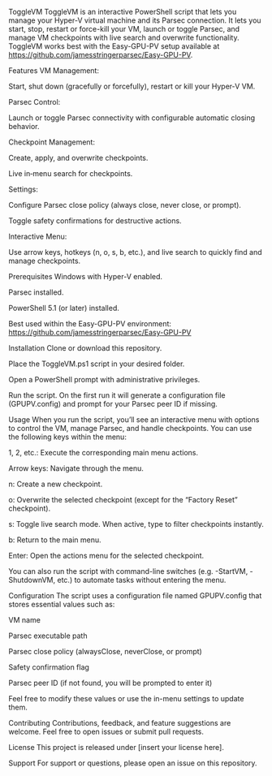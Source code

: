 ToggleVM
ToggleVM is an interactive PowerShell script that lets you manage your Hyper-V virtual machine and its Parsec connection. It lets you start, stop, restart or force-kill your VM, launch or toggle Parsec, and manage VM checkpoints with live search and overwrite functionality. ToggleVM works best with the Easy-GPU-PV setup available at https://github.com/jamesstringerparsec/Easy-GPU-PV.

Features
VM Management:

Start, shut down (gracefully or forcefully), restart or kill your Hyper‑V VM.

Parsec Control:

Launch or toggle Parsec connectivity with configurable automatic closing behavior.

Checkpoint Management:

Create, apply, and overwrite checkpoints.

Live in‑menu search for checkpoints.

Settings:

Configure Parsec close policy (always close, never close, or prompt).

Toggle safety confirmations for destructive actions.

Interactive Menu:

Use arrow keys, hotkeys (n, o, s, b, etc.), and live search to quickly find and manage checkpoints.

Prerequisites
Windows with Hyper-V enabled.

Parsec installed.

PowerShell 5.1 (or later) installed.

Best used within the Easy-GPU-PV environment:
https://github.com/jamesstringerparsec/Easy-GPU-PV

Installation
Clone or download this repository.

Place the ToggleVM.ps1 script in your desired folder.

Open a PowerShell prompt with administrative privileges.

Run the script. On the first run it will generate a configuration file (GPUPV.config) and prompt for your Parsec peer ID if missing.

Usage
When you run the script, you’ll see an interactive menu with options to control the VM, manage Parsec, and handle checkpoints. You can use the following keys within the menu:

1, 2, etc.: Execute the corresponding main menu actions.

Arrow keys: Navigate through the menu.

n: Create a new checkpoint.

o: Overwrite the selected checkpoint (except for the “Factory Reset” checkpoint).

s: Toggle live search mode. When active, type to filter checkpoints instantly.

b: Return to the main menu.

Enter: Open the actions menu for the selected checkpoint.

You can also run the script with command-line switches (e.g. -StartVM, -ShutdownVM, etc.) to automate tasks without entering the menu.

Configuration
The script uses a configuration file named GPUPV.config that stores essential values such as:

VM name

Parsec executable path

Parsec close policy (alwaysClose, neverClose, or prompt)

Safety confirmation flag

Parsec peer ID (if not found, you will be prompted to enter it)

Feel free to modify these values or use the in-menu settings to update them.

Contributing
Contributions, feedback, and feature suggestions are welcome. Feel free to open issues or submit pull requests.

License
This project is released under [insert your license here].

Support
For support or questions, please open an issue on this repository.

